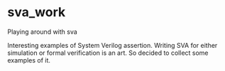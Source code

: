 # sva_work
Playing around with sva

Interesting examples of System Verilog assertion. Writing SVA for either simulation or formal verification is an art. So
decided to collect some examples of it.

